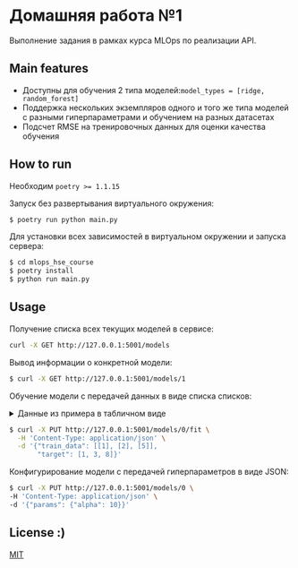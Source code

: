 # Домашняя работа №1

Выполнение задания в рамках курса MLOps по реализации API. 


## Main features
- Доступны для обучения 2 типа моделей:```model_types = [ridge, random_forest]```
- Поддержка нескольких экземпляров одного и того же типа моделей с разными гиперпараметрами и обучением на разных датасетах
- Подсчет RMSE на тренировочных данных для оценки качества обучения

## How to run
Необходим `poetry >= 1.1.15`

Запуск без развертывания виртуального окружения:
 ```bash
 $ poetry run python main.py
 ```

Для установки всех зависимостей в виртуальном окружении и запуска сервера:
 ```bash
 $ cd mlops_hse_course
 $ poetry install
 $ python run main.py
 ```

## Usage 

Получение списка всех текущих моделей в сервисе:
```bash
curl -X GET http://127.0.0.1:5001/models
```

Вывод информации о конкретной модели:
```bash
$ curl -X GET http://127.0.0.1:5001/models/1
```

Обучение модели с передачей данных в виде списка списков:
<details>
<summary>Данные из примера в табличном виде</summary>

| data | target |
|------|--------|
| 1    | 1      |
| 2    | 3      |
| 5    | 8      |

</details>

```bash
$ curl -X PUT http://127.0.0.1:5001/models/0/fit \
  -H 'Content-Type: application/json' \
  -d '{"train_data": [[1], [2], [5]],
       "target": [1, 3, 8]}'
```

Конфигурирование модели с передачей гиперпараметров в виде JSON:
```bash
$ curl -X PUT http://127.0.0.1:5001/models/0 \
-H 'Content-Type: application/json' \
-d '{"params": {"alpha": 10}}'
```

## License :)
[MIT](LICENCE)
